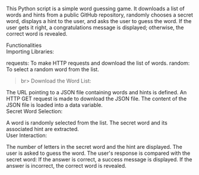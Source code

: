This Python script is a simple word guessing game. It downloads a list of words and hints from a public GitHub repository, 
randomly chooses a secret word, displays a hint to the user, and asks the user to guess the word. If the user gets it right,
a congratulations message is displayed; otherwise, the correct word is revealed.

Functionalities
<br>
Importing Libraries:

requests: To make HTTP requests and download the list of words.
random: To select a random word from the list.
>br>
Download the Word List:

The URL pointing to a JSON file containing words and hints is defined.
An HTTP GET request is made to download the JSON file.
The content of the JSON file is loaded into a data variable.
<br>
Secret Word Selection:

A word is randomly selected from the list.
The secret word and its associated hint are extracted.
<br>
User Interaction:

The number of letters in the secret word and the hint are displayed.
The user is asked to guess the word.
The user's response is compared with the secret word:
If the answer is correct, a success message is displayed.
If the answer is incorrect, the correct word is revealed.


